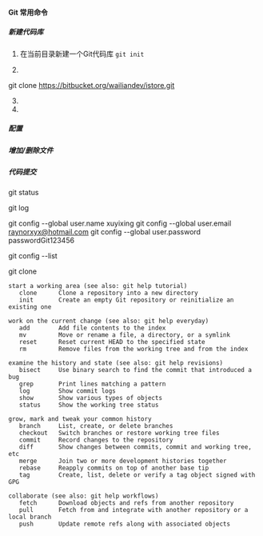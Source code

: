 
#### Git 常用命令

##### 新建代码库
1. 在当前目录新建一个Git代码库
`git init`

2.
git clone https://bitbucket.org/wailiandev/istore.git

3.

4.


##### 配置


##### 增加/删除文件


##### 代码提交


git status


git log

git config --global user.name xuyixing
git config --global user.email raynorxyx@hotmail.com
git config --global user.password passwordGit123456


git config --list


git clone

```
start a working area (see also: git help tutorial)
   clone      Clone a repository into a new directory
   init       Create an empty Git repository or reinitialize an existing one

work on the current change (see also: git help everyday)
   add        Add file contents to the index
   mv         Move or rename a file, a directory, or a symlink
   reset      Reset current HEAD to the specified state
   rm         Remove files from the working tree and from the index

examine the history and state (see also: git help revisions)
   bisect     Use binary search to find the commit that introduced a bug
   grep       Print lines matching a pattern
   log        Show commit logs
   show       Show various types of objects
   status     Show the working tree status

grow, mark and tweak your common history
   branch     List, create, or delete branches
   checkout   Switch branches or restore working tree files
   commit     Record changes to the repository
   diff       Show changes between commits, commit and working tree, etc
   merge      Join two or more development histories together
   rebase     Reapply commits on top of another base tip
   tag        Create, list, delete or verify a tag object signed with GPG

collaborate (see also: git help workflows)
   fetch      Download objects and refs from another repository
   pull       Fetch from and integrate with another repository or a local branch
   push       Update remote refs along with associated objects
```
